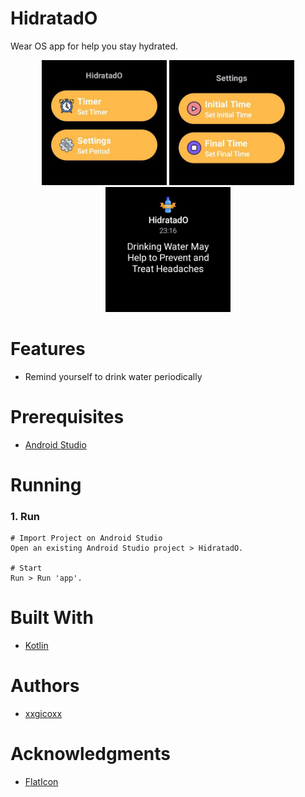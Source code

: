 # HidratadO
Wear OS app for help you stay hydrated.

<p align="center" width="100" >
  <img src="assets/imgs/Menu.jpg" width="200">
  <img src="assets/imgs/Settings.jpg" width="200">
  <img src="assets/imgs/Notification.jpg" width="200">
</p>

# Features
* Remind yourself to drink water periodically

# Prerequisites
* [Android Studio](https://developer.android.com/studio)

# Running
### 1. Run
````
# Import Project on Android Studio
Open an existing Android Studio project > HidratadO.

# Start
Run > Run 'app'.
````

# Built With
* [Kotlin](https://kotlinlang.org/)

# Authors
* [xxgicoxx](https://github.com/xxgicoxx)

# Acknowledgments
* [FlatIcon](https://www.flaticon.com/)